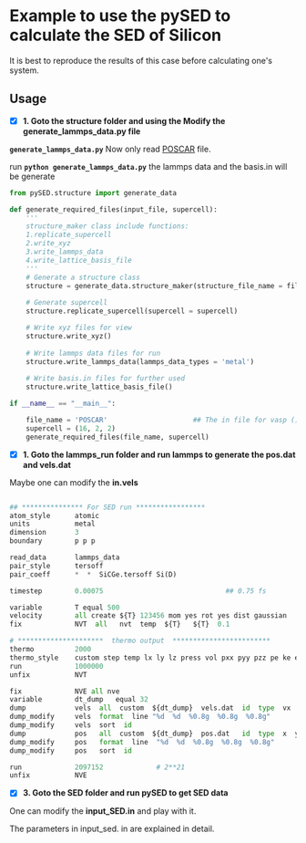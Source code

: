 # Example to use the pySED to calculate the SED of Silicon
 
It is best to reproduce the results of this case before calculating one's system.
 
## Usage

- [x] **1. Goto the structure folder and using the Modify the generate_lammps_data.py file** 

**`generate_lammps_data.py`** Now only read [POSCAR](https://www.vasp.at/wiki/index.php/POSCAR) file.

run **`python generate_lammps_data.py`** the lammps data and the basis.in will be generate

```python
from pySED.structure import generate_data

def generate_required_files(input_file, supercell):
    '''
    structure_maker class include functions:
    1.replicate_supercell
    2.write_xyz
    3.write_lammps_data
    4.write_lattice_basis_file
    '''	 
    # Generate a structure class
    structure = generate_data.structure_maker(structure_file_name = file_name)
    
    # Generate supercell
    structure.replicate_supercell(supercell = supercell)

    # Write xyz files for view
    structure.write_xyz()
    
    # Write lammps data files for run
    structure.write_lammps_data(lammps_data_types = 'metal')
    
    # Write basis.in files for further used
    structure.write_lattice_basis_file()

if __name__ == "__main__":

    file_name = 'POSCAR'                     ## The in file for vasp ()
    supercell = (16, 2, 2)
    generate_required_files(file_name, supercell)
```

- [x] **1. Goto the lammps_run folder and run lammps to generate the pos.dat and vels.dat** 

Maybe one can modify the **in.vels**

```python

## *************** For SED run *****************
atom_style      atomic
units           metal
dimension       3
boundary        p p p

read_data       lammps_data
pair_style      tersoff				
pair_coeff      *  *  SiCGe.tersoff Si(D) 

timestep        0.00075				                 ## 0.75 fs

variable        T equal 500
velocity        all create ${T} 123456 mom yes rot yes dist gaussian
fix             NVT  all   nvt  temp  ${T}   ${T}  0.1 

# *********************  thermo output  ************************
thermo	        2000
thermo_style    custom step temp lx ly lz press vol pxx pyy pzz pe ke etotal
run           	1000000
unfix           NVT

fix             NVE all nve
variable        dt_dump   equal 32
dump            vels  all  custom  ${dt_dump}  vels.dat  id  type  vx  vy  vz
dump_modify     vels  format  line "%d  %d  %0.8g  %0.8g  %0.8g"
dump_modify     vels  sort  id
dump            pos   all  custom  ${dt_dump}  pos.dat   id  type  x  y  z
dump_modify     pos   format  line  "%d  %d  %0.8g  %0.8g  %0.8g"
dump_modify     pos   sort  id

run             2097152 			# 2**21
unfix           NVE


```

- [x] **3. Goto the SED folder and run pySED to get SED data** 

One can modify the **input_SED.in** and play with it.

The parameters in input_sed. in are explained in detail.

